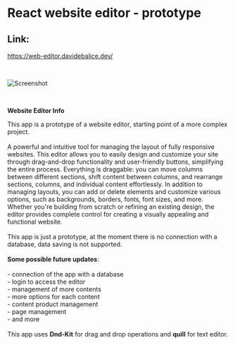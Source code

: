 # React website editor - prototype

## Link:

https://web-editor.davidebalice.dev/

<br>

![Screenshot](https://www.aroundweb.it/screenshot/web-editor.jpg)

<br>

<b>Website Editor Info</b>

<p>
This app is a prototype of a website editor, starting point of a more
complex project.
<br />
<br />
A powerful and intuitive tool for managing the layout of fully
responsive websites. This editor allows you to easily design and
customize your site through drag-and-drop functionality and
user-friendly buttons, simplifying the entire process. Everything is
draggable: you can move columns between different sections, shift
content between columns, and rearrange sections, columns, and individual
content effortlessly. In addition to managing layouts, you can add or
delete elements and customize various options, such as backgrounds,
borders, fonts, font sizes, and more. Whether you're building from
scratch or refining an existing design, the editor provides complete
control for creating a visually appealing and functional website.
<br />
<br />
This app is just a prototype, at the moment there is no connection with
a database, data saving is not supported.
<br />
<br />
<b>Some possible future updates</b>:
<br /><br /> - connection of the app with a database
<br /> - login to access the editor
<br /> - management of more contents
<br /> - more options for each content
<br /> - content product management
<br /> - page management
<br /> - and more
<br />
<br />
This app uses <b>Dnd-Kit</b> for drag and drop operations and
<b>quill</b> for text editor.
</p>
